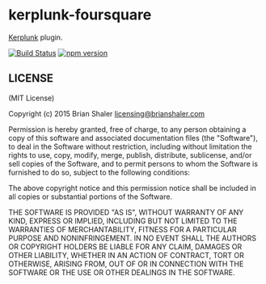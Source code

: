 # kerplunk-foursquare

[Kerplunk](https://github.com/brianshaler/kerplunk) plugin. 

[![Build Status](https://travis-ci.org/brianshaler/kerplunk-foursquare.svg)](https://travis-ci.org/brianshaler/kerplunk-foursquare)
[![npm version](https://img.shields.io/npm/v/kerplunk-foursquare.svg)](https://www.npmjs.com/package/kerplunk-foursquare)

## LICENSE

(MIT License)

Copyright (c) 2015 Brian Shaler <licensing@brianshaler.com>

Permission is hereby granted, free of charge, to any person obtaining
a copy of this software and associated documentation files (the
"Software"), to deal in the Software without restriction, including
without limitation the rights to use, copy, modify, merge, publish,
distribute, sublicense, and/or sell copies of the Software, and to
permit persons to whom the Software is furnished to do so, subject to
the following conditions:

The above copyright notice and this permission notice shall be
included in all copies or substantial portions of the Software.

THE SOFTWARE IS PROVIDED "AS IS", WITHOUT WARRANTY OF ANY KIND,
EXPRESS OR IMPLIED, INCLUDING BUT NOT LIMITED TO THE WARRANTIES OF
MERCHANTABILITY, FITNESS FOR A PARTICULAR PURPOSE AND
NONINFRINGEMENT. IN NO EVENT SHALL THE AUTHORS OR COPYRIGHT HOLDERS BE
LIABLE FOR ANY CLAIM, DAMAGES OR OTHER LIABILITY, WHETHER IN AN ACTION
OF CONTRACT, TORT OR OTHERWISE, ARISING FROM, OUT OF OR IN CONNECTION
WITH THE SOFTWARE OR THE USE OR OTHER DEALINGS IN THE SOFTWARE.